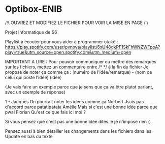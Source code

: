 # Optibox-ENIB
/!\ OUVREZ ET MODIFIEZ LE FICHIER POUR VOIR LA MISE EN PAGE /!\

Projet Informatique de S6

Playlist à écouter pour vous aider à programmer otaké :
https://play.spotify.com/user/pvnova/playlist/6xU48dkPF1SkFhWNZWFpoA?play=true&utm_source=open.spotify.com&utm_medium=open

IMPORTANT A LIRE :
Pour pouvoir communiquer ou mettre des remarques sur les fichiers, mettez un commentaire entre /* */ à la fin du fichier
Je propose de noter ça comme ça : 
(numéro de l'idée/remarque) - (nom de celui qui poste l'idée)
(idée)

(Je vais faire un exemple parce que je sens que ça va être plutot parlant, avec un exemple de réponse)

1 - Jacques
On pourrait noter les idées comme ça
  Norbert
  Jsuis pas d'accord parce patatipatata
  Amélie
  Mais si c'est une bonne idée parce que pwal
  Florian
  Qu'est ce que fais ici moi ?
  
Si vous pensez que c'est pas une bonne idée dites le je n'impose rien :)

Pensez aussi à bien détailler les changements dans les fichiers dans les Update en bas du texte
